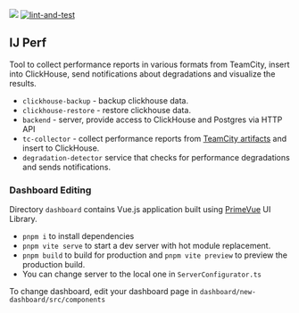 ![](https://camo.githubusercontent.com/be6f8b50b2400e8b0dc74e58dd9a68803fe6698f5f30d843a7504888879f8392/68747470733a2f2f6a622e67672f6261646765732f696e63756261746f722d706c61737469632e737667)
[![lint-and-test](https://github.com/JetBrains/ij-perf-report-aggregator/actions/workflows/lint-and-test.yml/badge.svg)](https://github.com/JetBrains/ij-perf-report-aggregator/actions/workflows/lint-and-test.yml)

## IJ Perf

Tool to collect performance reports in various formats from TeamCity, insert into ClickHouse, send notifications about degradations and visualize the results.
- `clickhouse-backup` - backup clickhouse data.
- `clickhouse-restore` - restore clickhouse data.
- `backend` - server, provide access to ClickHouse and Postgres via HTTP API
- `tc-collector` - collect performance reports from [TeamCity artifacts](https://www.jetbrains.com/help/teamcity/build-artifact.html) and insert to ClickHouse.
- `degradation-detector` service that checks for performance degradations and sends notifications.


### Dashboard Editing

Directory `dashboard` contains Vue.js application built using [PrimeVue](https://primevue.org/) UI Library.

- `pnpm i` to install dependencies
- `pnpm vite serve` to start a dev server with hot module replacement.
- `pnpm build` to build for production and `pnpm vite preview` to preview the production build.
- You can change server to the local one in `ServerConfigurator.ts`

To change dashboard, edit your dashboard page in `dashboard/new-dashboard/src/components`
